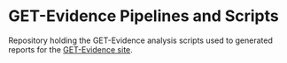GET-Evidence Pipelines and Scripts
====

Repository holding the GET-Evidence analysis scripts
used to generated reports for the [GET-Evidence site](http://evidence.pgp-hms.org/about).
